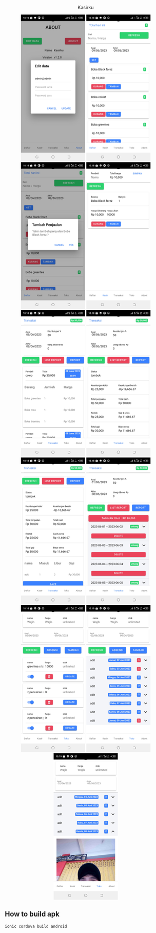 <!-- <p align="center"><a href="https://laravel.com" target="_blank"><img src="https://raw.githubusercontent.com/laravel/art/master/logo-lockup/5%20SVG/2%20CMYK/1%20Full%20Color/laravel-logolockup-cmyk-red.svg" width="400"></a></p> -->

<p align="center">
Kasirku
</p>

<p align="center">
<a href="https://mbshop.id"><img src="readme/1 (1).jpg" width="200"></a>
<a href="https://mbshop.id"><img src="readme/1 (2).jpg" width="200"></a>
<a href="https://mbshop.id"><img src="readme/1 (3).jpg" width="200"></a>
<a href="https://mbshop.id"><img src="readme/1 (4).jpg" width="200"></a>
<a href="https://mbshop.id"><img src="readme/1 (5).jpg" width="200"></a>
<a href="https://mbshop.id"><img src="readme/1 (6).jpg" width="200"></a>
<a href="https://mbshop.id"><img src="readme/1 (7).jpg" width="200"></a>
<a href="https://mbshop.id"><img src="readme/1 (8).jpg" width="200"></a>
<a href="https://mbshop.id"><img src="readme/1 (9).jpg" width="200"></a>
<a href="https://mbshop.id"><img src="readme/1 (10).jpg" width="200"></a>
<a href="https://mbshop.id"><img src="readme/1 (11).jpg" width="200"></a>
</p>

## How to build apk
```
ionic cordova build android
